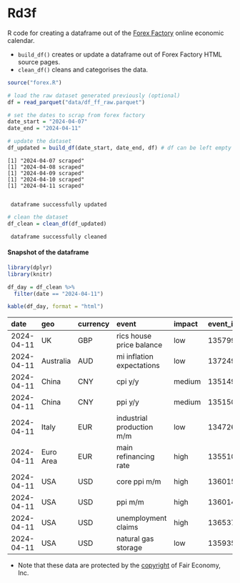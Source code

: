 # Rd3f

R code for creating a dataframe out of the [Forex
Factory](https://www.forexfactory.com) online economic calendar.

- `build_df()` creates or update a dataframe out of Forex Factory HTML
  source pages.
- `clean_df()` cleans and categorises the data.

``` r
source("forex.R")
```

``` r
# load the raw dataset generated previously (optional)
df = read_parquet("data/df_ff_raw.parquet")

# set the dates to scrap from forex factory 
date_start = "2024-04-07"
date_end = "2024-04-11"

# update the dataset
df_updated = build_df(date_start, date_end, df) # df can be left empty if a new dataframe should be created
```

    [1] "2024-04-07 scraped"
    [1] "2024-04-08 scraped"
    [1] "2024-04-09 scraped"
    [1] "2024-04-10 scraped"
    [1] "2024-04-11 scraped"


     dataframe successfully updated 

``` r
# clean the dataset
df_clean = clean_df(df_updated)
```


     dataframe successfully cleaned 

#### Snapshot of the dataframe

``` r
library(dplyr)
library(knitr)

df_day = df_clean %>%
  filter(date == "2024-04-11")

kable(df_day, format = "html")
```

| date       | geo       | currency | event                     | impact | event_id |  forecast | observation | previous_obs |  error |   change | type            |
|:-----------|:----------|:---------|:--------------------------|:-------|:---------|----------:|------------:|-------------:|-------:|---------:|:----------------|
| 2024-04-11 | UK        | GBP      | rics house price balance  | low    | 135799   | -6.00e+00 |   -4.00e+00 |     -1.0e+01 | -2e+00 |  6.0e+00 | inflation       |
| 2024-04-11 | Australia | AUD      | mi inflation expectations | low    | 137249   |        NA |    4.60e+00 |      4.3e+00 |     NA |  3.0e-01 | inflation       |
| 2024-04-11 | China     | CNY      | cpi y/y                   | medium | 135149   |  4.00e-01 |    1.00e-01 |      7.0e-01 |  3e-01 | -6.0e-01 | inflation       |
| 2024-04-11 | China     | CNY      | ppi y/y                   | medium | 135150   | -2.80e+00 |   -2.80e+00 |     -2.7e+00 |  0e+00 | -1.0e-01 | inflation       |
| 2024-04-11 | Italy     | EUR      | industrial production m/m | low    | 134726   |  6.00e-01 |    1.00e-01 |     -1.4e+00 |  5e-01 |  1.5e+00 | economic growth |
| 2024-04-11 | Euro Area | EUR      | main refinancing rate     | high   | 135510   |  4.50e+00 |    4.50e+00 |      4.5e+00 |  0e+00 |  0.0e+00 | monetary_pol    |
| 2024-04-11 | USA       | USD      | core ppi m/m              | high   | 136015   |  2.00e-01 |    2.00e-01 |      3.0e-01 |  0e+00 | -1.0e-01 | inflation       |
| 2024-04-11 | USA       | USD      | ppi m/m                   | high   | 136014   |  3.00e-01 |    2.00e-01 |      6.0e-01 |  1e-01 | -4.0e-01 | inflation       |
| 2024-04-11 | USA       | USD      | unemployment claims       | high   | 136537   |  2.16e+05 |    2.11e+05 |           NA |  5e+03 |       NA | employment      |
| 2024-04-11 | USA       | USD      | natural gas storage       | low    | 135935   |  1.40e+10 |    2.40e+10 |     -3.7e+10 | -1e+10 |  6.1e+10 | NA              |

- Note that these data are protected by the
  [copyright](https://www.forexfactory.com/notices#copyrightof) of Fair
  Economy, Inc.
